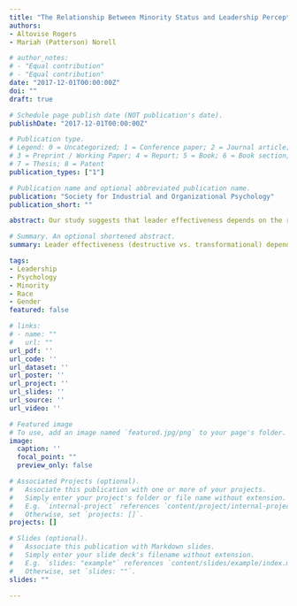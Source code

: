 ```yaml
---
title: "The Relationship Between Minority Status and Leadership Perceptions"
authors:
- Altovise Rogers
- Mariah (Patterson) Norell

# author_notes:
# - "Equal contribution"
# - "Equal contribution"
date: "2017-12-01T00:00:00Z"
doi: ""
draft: true

# Schedule page publish date (NOT publication's date).
publishDate: "2017-12-01T00:00:00Z"

# Publication type.
# Legend: 0 = Uncategorized; 1 = Conference paper; 2 = Journal article;
# 3 = Preprint / Working Paper; 4 = Report; 5 = Book; 6 = Book section;
# 7 = Thesis; 8 = Patent
publication_types: ["1"]

# Publication name and optional abbreviated publication name.
publication: "Society for Industrial and Organizational Psychology"
publication_short: ""

abstract: Our study suggests that leader effectiveness depends on the race and gender of the leader being evaluated. Through a lab experimental session, it was found that ethnic minorities were viewed as having a more destructive leadership style, even when displaying the same leadership behaviors as majority members.

# Summary. An optional shortened abstract.
summary: Leader effectiveness (destructive vs. transformational) depends on the race and gender of the leader being evaluated.

tags:
- Leadership
- Psychology
- Minority
- Race
- Gender
featured: false

# links:
# - name: ""
#   url: ""
url_pdf: ''
url_code: ''
url_dataset: ''
url_poster: ''
url_project: ''
url_slides: ''
url_source: ''
url_video: ''

# Featured image
# To use, add an image named `featured.jpg/png` to your page's folder.
image:
  caption: ''
  focal_point: ""
  preview_only: false

# Associated Projects (optional).
#   Associate this publication with one or more of your projects.
#   Simply enter your project's folder or file name without extension.
#   E.g. `internal-project` references `content/project/internal-project/index.md`.
#   Otherwise, set `projects: []`.
projects: []

# Slides (optional).
#   Associate this publication with Markdown slides.
#   Simply enter your slide deck's filename without extension.
#   E.g. `slides: "example"` references `content/slides/example/index.md`.
#   Otherwise, set `slides: ""`.
slides: ""

---
```


